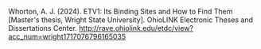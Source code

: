 Whorton, A. J. (2024). ETV1: Its Binding Sites and How to Find Them [Master's thesis, Wright State University]. OhioLINK Electronic Theses and Dissertations Center. http://rave.ohiolink.edu/etdc/view?acc_num=wright1717076796165035
